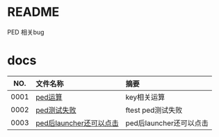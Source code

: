 # README

PED 相关bug

# docs

NO.|文件名称|摘要
:--:|:--|:--
0001| [ped运算](ped/0001_operation.md) | key相关运算
0002| [ped测试失败](ped/0002_ped_test.md) | ftest ped测试失败
0003| [ped后launcher还可以点击](ped/0003_ped_launcher.md) | ped后launcher还可以点击